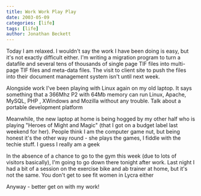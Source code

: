 ```yaml
---
title: Work Work Play Play
date: 2003-05-09
categories: [life]
tags: [life]
author: Jonathan Beckett
---
```


Today I am relaxed. I wouldn't say the work I have been doing is easy, but it's not exactly difficult either. I'm writing a migration program to turn a datafile and several tens of thousands of single page TIF files into multi-page TIF files and meta-data files. The visit to client site to push the files into their document management system isn't until next week.

Alongside work I've been playing with Linux again on my old laptop. It says something that a 366Mhz P2 with 64Mb memory can run Linux, Apache, MySQL, PHP , XWindows and Mozilla without any trouble. Talk about a portable development platform 

Meanwhile, the new laptop at home is being hogged by my other half who is playing "Heroes of Might and Magic" (that I got on a budget label last weekend for her). People think I am the computer game nut, but being honest it's the other way round - she plays the games, I fiddle with the techie stuff. I guess I really am a geek 

In the absence of a chance to go to the gym this week (due to lots of visitors basically), I'm going to go down there tonight after work. Last night I had a bit of a session on the exercise bike and ab trainer at home, but it's not the same. You don't get to see fit women in Lycra either 

Anyway - better get on with my work!